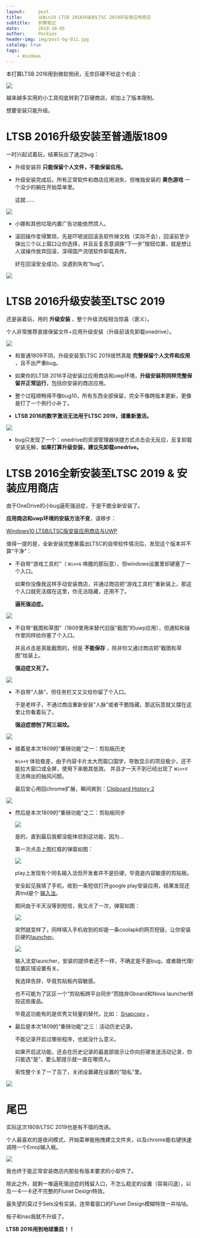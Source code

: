 ```yaml
---
layout:     post
title:      从Win10 LTSB 2016升级到LTSC 2019并安装应用商店
subtitle:   折腾笔记
date:       2018-10-05
author:     Pockies
header-img: img/post-bg-011.jpg
catalog: true
tags:
    - Windows
---
```


本打算LTSB 2016用到微软倒闭，无奈巨硬不给这个机会：

![](https://wx2.sinaimg.cn/large/741f9461gy1fvxjaqj6woj20rh0jq0uo.jpg)

越来越多实用的小工具彻底转到了巨硬商店，却加上了版本限制。

想要安装只能升级。

# LTSB 2016升级安装至普通版1809

一时兴起试着玩，结果玩出了迷之bug：

- 升级安装将 **只能保留个人文件，不能保留应用。**

- 升级安装完成后，所有正常软件和商店应用消失，但唯独安装的 **黄色游戏** 一个没少的躺在开始菜单里。

  这就......

![](https://wx2.sinaimg.cn/mw1024/741f9461gy1fvxjj8vnlrj20f20f4wo2.jpg)

- 小娜和其他垃圾内置广告功能依然烦人。

- 滚回操作变得繁琐，先是吓唬说回滚丢软件掉文档（实际不会），回滚前至少弹出三个以上窗口让你选择，并且反复恶意调换“下一步”按钮位置，就是想让人误操作放弃回滚，深得国产流氓软件卸载真传。

  好在回滚安全成功，没遇到失败“bug”。

![](https://wx4.sinaimg.cn/large/741f9461gy1fvvc2adeg0j20k50e10t6.jpg)

# LTSB 2016升级安装至LTSC 2019

还是装着玩，用的 **升级安装** ，整个升级流程相当惊喜（褒义）。

个人非常推荐直接保留文件+应用升级安装（升级前请先卸载onedrive）。

![](https://wx3.sinaimg.cn/mw1024/741f9461gy1fvw9xmx1kxj20kc0gawfl.jpg)

- 和普通1809不同，升级安装至LTSC 2019居然真能 **完整保留个人文件和应用** ，且不出严重bug。 

- 如果你的LTSB 2016手动安装过应用商店和uwp环境，**升级安装将同样完整保留并正常运行**，包括你安装的商店应用。

- 整个过程顺畅得不像bug10，所有东西全部保留，完全不像跨版本更新，更像是打了一个例行小补丁。

- **LTSB 2016的数字激活无法用于LTSC 2019，请重新激活。**

![](https://wx2.sinaimg.cn/large/741f9461gy1fvwaoc1ut5j20js08t0u0.jpg)

- bug只发现了一个：onedrive的资源管理器快捷方式点击会无反应，反复卸载安装无解，**如果打算升级安装，建议先卸载onedrive。**

# LTSB 2016全新安装至LTSC 2019 & 安装应用商店

由于OneDrive的小bug逼死强迫症，于是干脆全新安装了。

**应用商店和uwp环境的安装方法不变**，请移步： 

[Windows10 LTSB/LTSC版安装应用商店与UWP](https://pockies.github.io/2018/02/08/ltsb-install-uwp/)

值得一提的是，全新安装完整暴露出LTSC的自带软件情况后，发现这个版本并不算“干净”：

- 不自带“游戏工具栏”（ `Win+G` 唤醒的那玩意），但windows设置里却硬塞了一个入口。

  如果你没像我这样手动安装商店，并通过商店把“游戏工具栏”重新装上，那这个入口就死活摆在这里，你无法隐藏，还用不了。

  **逼死强迫症。**

![](https://wx1.sinaimg.cn/mw1024/741f9461gy1fvxjapaxbfj20dk08pdg3.jpg)

- 不自带“截图和草图”（1809里用来替代旧版“截图”的uwp应用），但通知和操作里同样给你塞了个入口。

  并且点击是真能截图的，但是 **不能保存** ，除非你又通过商店把“截图和草图”给装上。

  **强迫症又死了。**

![](https://wx2.sinaimg.cn/mw1024/741f9461gy1fvxjaobds1j20gr0aygmj.jpg)

- 不自带“人脉”，但任务栏又又又给你留了个入口。

  于是老样子，不通过商店重新安装“人脉”或者干脆隐藏，那这玩意就又摆在这里让你看着玩了。

  **强迫症想刨了阿三祖坟。**

![](https://wx1.sinaimg.cn/mw1024/741f9461gy1fvxjj3b6bgj20ah0iy784.jpg)

- 接着是本次1809的“重磅功能”之一：剪贴板历史

  `Win+V` 体验极差，由于内容卡片太大而窗口国学，导致显示的项目极少，还不能拉大窗口或全屏，使用下来极其低效。
  并且才一天不到已经出现了 `Win+V` 无法唤出的抽风问题。

  最后安心用回chrome扩展，瞬间爽到：[Clipboard History 2](https://chrome.google.com/webstore/detail/clipboard-history-2/ajiejmhbejpdgkkigpddefnjmgcbkenk)

![](https://wx2.sinaimg.cn/mw1024/741f9461gy1fvxjj37ph3j209e0dgjsr.jpg)

- 然后是本次1809的“重磅功能”之二：剪贴板同步

  ![](https://wx1.sinaimg.cn/mw1024/741f9461gy1fvxjalfl2oj20ef0gytad.jpg)

  是的，直到最后我都没能体验到这功能，因为...

  第一次点击上图红框的弹窗如图：

  ![](https://wx2.sinaimg.cn/mw1024/741f9461gy1fvxjj3a6l2j20ic0bmdh3.jpg)

  play上发现有个同名输入法但开发者并不是巨硬，毕竟是内容敏感的剪贴板。

  安全起见我填了手机，收到一条短信打开google play安装应用，结果发现还真tnd是个 [输入法](https://play.google.com/store/apps/details?id=com.touchtype.swiftkey.beta&hl=ja)。

  期间由于半天没等到短信，我又点了一次，弹窗如图：

  ![](https://wx3.sinaimg.cn/large/741f9461gy1fvxjahvqgmj20j00ihjsq.jpg)

  突然就变样了，同样填入手机收到的却是一条coolapk的网页短链，让你安装巨硬的[launcher](https://www.coolapk.com/apk/com.microsoft.launcher)。

  ![](https://wx1.sinaimg.cn/mw1024/741f9461gy1fvxjodtmpmj20i20hb16n.jpg)

  输入法变launcher，安装的提供者还不一样，不确定是不是bug，或者跟代理/位置区域设置有关。

  我选择告辞，毕竟剪贴板内容敏感。

  也不可能为了区区一个“剪贴板跨平台同步”而抛弃Gboard和Nova launcher转投这些废品。

  毕竟这功能有的是优秀又轻量的替代，比如： [Snapcopy](http://snapcopyapp.com/) 。

- 最后是本次1809的“重磅功能”之三：活动历史记录。

  不能记录开启过哪些程序，也就没什么意义。

  如果开启这功能，还会在历史记录的最底部提示让你向巨硬发送活动记录，你只能选“是”，要么那提示就一直在哪烦人。

  索性整个关了一了百了，关闭设置藏在设置的“隐私”里。

![](https://wx1.sinaimg.cn/large/741f9461gy1fvxjabljvrj20po0mkdm9.jpg)

# 尾巴

实际这次1809/LTSC 2019也是有不错的改进。

个人最喜欢的是夜间模式，开始菜单能拖拽建立文件夹，以及chrome能右键快速调用一个Emoji输入板。

![](https://wx1.sinaimg.cn/mw1024/741f9461gy1fvxjj37ttmj20ab0af75d.jpg)

我也终于能正常安装商店内那些有版本要求的小软件了。

除此之外，就剩一堆逼死强迫症的残留入口，不怎么稳定的设置（容易闪退），以及一卡一卡还不完整的Flunet Design特效。

最失望的莫过于Sets没有实装，连带着窗口的Flunet Design模糊特效一并咕咕。

板子和nas我就不升级了。

**LTSB 2016用到地球重启！！**
